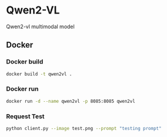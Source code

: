 # Qwen2-VL
Qwen2-vl multimodal model
## Docker
### Docker build
```bash
docker build -t qwen2vl .
```

### Docker run
```bash
docker run -d --name qwen2vl -p 8085:8085 qwen2vl 
```

### Request Test
```bash
python client.py --image test.png --prompt "testing prompt"
```